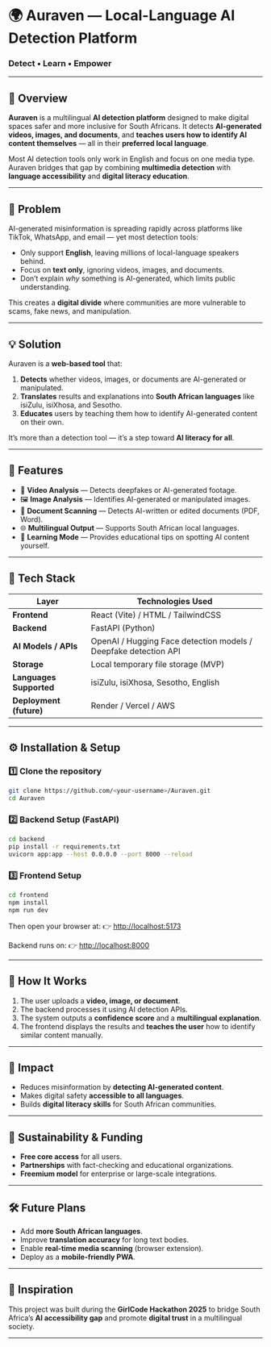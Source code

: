 
# 🌍 Auraven — Local-Language AI Detection Platform

### Detect • Learn • Empower

---

## 🧠 Overview

**Auraven** is a multilingual **AI detection platform** designed to make digital spaces safer and more inclusive for South Africans.
It detects **AI-generated videos, images, and documents**, and **teaches users how to identify AI content themselves** — all in their **preferred local language**.

Most AI detection tools only work in English and focus on one media type. Auraven bridges that gap by combining **multimedia detection** with **language accessibility** and **digital literacy education**.

---

## 🚩 Problem

AI-generated misinformation is spreading rapidly across platforms like TikTok, WhatsApp, and email — yet most detection tools:

* Only support **English**, leaving millions of local-language speakers behind.
* Focus on **text only**, ignoring videos, images, and documents.
* Don’t explain *why* something is AI-generated, which limits public understanding.

This creates a **digital divide** where communities are more vulnerable to scams, fake news, and manipulation.

---

## 💡 Solution

Auraven is a **web-based tool** that:

1. **Detects** whether videos, images, or documents are AI-generated or manipulated.
2. **Translates** results and explanations into **South African languages** like isiZulu, isiXhosa, and Sesotho.
3. **Educates** users by teaching them how to identify AI-generated content on their own.

It’s more than a detection tool — it’s a step toward **AI literacy for all**.

---

## 🧩 Features

* 🎥 **Video Analysis** — Detects deepfakes or AI-generated footage.
* 🖼️ **Image Analysis** — Identifies AI-generated or manipulated images.
* 📄 **Document Scanning** — Detects AI-written or edited documents (PDF, Word).
* 🌐 **Multilingual Output** — Supports South African local languages.
* 🧠 **Learning Mode** — Provides educational tips on spotting AI content yourself.

---

## 🧰 Tech Stack

| Layer                   | Technologies Used                                               |
| ----------------------- | --------------------------------------------------------------- |
| **Frontend**            | React (Vite) / HTML / TailwindCSS                               |
| **Backend**             | FastAPI (Python)                                                |
| **AI Models / APIs**    | OpenAI / Hugging Face detection models / Deepfake detection API |
| **Storage**             | Local temporary file storage (MVP)                              |
| **Languages Supported** | isiZulu, isiXhosa, Sesotho, English                             |
| **Deployment (future)** | Render / Vercel / AWS                                           |

---

## ⚙️ Installation & Setup

### 1️⃣ Clone the repository

```bash
git clone https://github.com/<your-username>/Auraven.git
cd Auraven
```

### 2️⃣ Backend Setup (FastAPI)

```bash
cd backend
pip install -r requirements.txt
uvicorn app:app --host 0.0.0.0 --port 8000 --reload
```

### 3️⃣ Frontend Setup

```bash
cd frontend
npm install
npm run dev
```

Then open your browser at:
👉 [http://localhost:5173](http://localhost:5173)

Backend runs on:
👉 [http://localhost:8000](http://localhost:8000)

---

## 🚀 How It Works

1. The user uploads a **video, image, or document**.
2. The backend processes it using AI detection APIs.
3. The system outputs a **confidence score** and a **multilingual explanation**.
4. The frontend displays the results and **teaches the user** how to identify similar content manually.

---

## 🎯 Impact

* Reduces misinformation by **detecting AI-generated content**.
* Makes digital safety **accessible to all languages**.
* Builds **digital literacy skills** for South African communities.

---

## 💸 Sustainability & Funding

* **Free core access** for all users.
* **Partnerships** with fact-checking and educational organizations.
* **Freemium model** for enterprise or large-scale integrations.

---

## 🛠️ Future Plans

* Add **more South African languages**.
* Improve **translation accuracy** for long text bodies.
* Enable **real-time media scanning** (browser extension).
* Deploy as a **mobile-friendly PWA**.

---

## 🌟 Inspiration

This project was built during the **GirlCode Hackathon 2025** to bridge South Africa’s **AI accessibility gap** and promote **digital trust** in a multilingual society.

---


